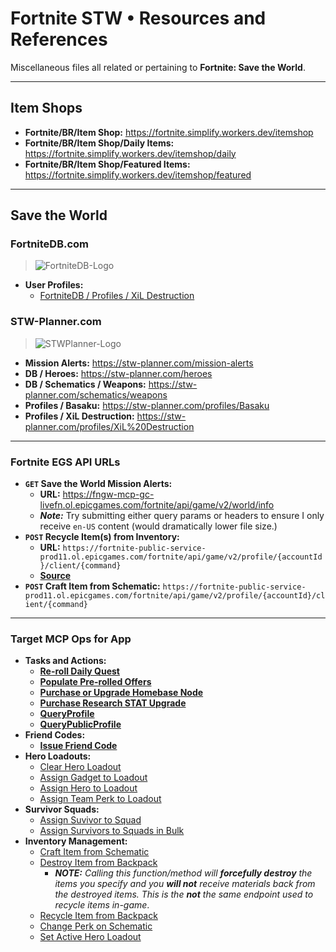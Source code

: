 # Fortnite STW • Resources and References

Miscellaneous files all related or pertaining to **Fortnite: Save the World**.

---

## Item Shops

-   **Fortnite/BR/Item Shop:** https://fortnite.simplify.workers.dev/itemshop
-   **Fortnite/BR/Item Shop/Daily Items:** https://fortnite.simplify.workers.dev/itemshop/daily
-   **Fortnite/BR/Item Shop/Featured Items:** https://fortnite.simplify.workers.dev/itemshop/featured

---

## Save the World

### FortniteDB.com

> ![FortniteDB-Logo](https://b2.fortnitedb.com/file/peepoT/logo-small.svg)

- **User Profiles:**
    - [FortniteDB / Profiles / XiL Destruction](https://fortnitedb.com/profile/XiL%20Destruction)

### STW-Planner.com

> ![STWPlanner-Logo](https://stwplanner.azureedge.net/stwp-static/planner-logo.png)

-   **Mission Alerts:** https://stw-planner.com/mission-alerts
-   **DB / Heroes:** https://stw-planner.com/heroes
-   **DB / Schematics / Weapons:** https://stw-planner.com/schematics/weapons
-   **Profiles / Basaku:** https://stw-planner.com/profiles/Basaku
-   **Profiles / XiL Destruction:** https://stw-planner.com/profiles/XiL%20Destruction

---

### Fortnite EGS API URLs

-   **`GET` Save the World Mission Alerts:**
    -   **URL:** https://fngw-mcp-gc-livefn.ol.epicgames.com/fortnite/api/game/v2/world/info
    -   _**Note:**_ Try submitting either query params or headers to ensure I only receive `en-US` content (would dramatically lower file size.)
-   **`POST` Recycle Item(s) from Inventory:**
    -   **URL:** `https://fortnite-public-service-prod11.ol.epicgames.com/fortnite/api/game/v2/profile/{accountId}/client/{command}`
    -   [**Source**](https://github.com/LeleDerGrasshalmi/FortniteEndpointsDocumentation/blob/9b5817e91f3d598cd14605d6cd7db8d4b4b072d7/Fortnite/MCP/operations/DestroyWorldItems.md)
-   **`POST` Craft Item from Schematic:** `https://fortnite-public-service-prod11.ol.epicgames.com/fortnite/api/game/v2/profile/{accountId}/client/{command}`

---

### Target MCP Ops for App

-   **Tasks and Actions:**
    -   [**Re-roll Daily Quest**](https://github.com/LeleDerGrasshalmi/FortniteEndpointsDocumentation/blob/9b5817e91f3d598cd14605d6cd7db8d4b4b072d7/Fortnite/MCP/operations/FortRerollDailyQuest.md)
    -   [**Populate Pre-rolled Offers**](https://github.com/LeleDerGrasshalmi/FortniteEndpointsDocumentation/blob/9b5817e91f3d598cd14605d6cd7db8d4b4b072d7/Fortnite/MCP/operations/PopulatePrerolledOffers.md)
    -   [**Purchase or Upgrade Homebase Node**](https://github.com/LeleDerGrasshalmi/FortniteEndpointsDocumentation/blob/9b5817e91f3d598cd14605d6cd7db8d4b4b072d7/Fortnite/MCP/operations/PurchaseOrUpgradeHomebaseNode.md)
    -   [**Purchase Research STAT Upgrade**](https://github.com/LeleDerGrasshalmi/FortniteEndpointsDocumentation/blob/9b5817e91f3d598cd14605d6cd7db8d4b4b072d7/Fortnite/MCP/operations/PurchaseResearchStatUpgrade.md)
    -   [**QueryProfile**](https://github.com/LeleDerGrasshalmi/FortniteEndpointsDocumentation/blob/9b5817e91f3d598cd14605d6cd7db8d4b4b072d7/Fortnite/MCP/operations/QueryProfile.md)
    -   [**QueryPublicProfile**](https://github.com/LeleDerGrasshalmi/FortniteEndpointsDocumentation/blob/9b5817e91f3d598cd14605d6cd7db8d4b4b072d7/Fortnite/MCP/operations/QueryPublicProfile.md)
-   **Friend Codes:**
    -   [**Issue Friend Code**](https://github.com/LeleDerGrasshalmi/FortniteEndpointsDocumentation/blob/9b5817e91f3d598cd14605d6cd7db8d4b4b072d7/Fortnite/MCP/operations/IssueFriendCode.md)
-   **Hero Loadouts:**
    -   [Clear Hero Loadout](https://github.com/LeleDerGrasshalmi/FortniteEndpointsDocumentation/blob/9b5817e91f3d598cd14605d6cd7db8d4b4b072d7/Fortnite/MCP/operations/ClearHeroLoadout.md)
    -   [Assign Gadget to Loadout](https://github.com/LeleDerGrasshalmi/FortniteEndpointsDocumentation/blob/9b5817e91f3d598cd14605d6cd7db8d4b4b072d7/Fortnite/MCP/operations/AssignGadgetToLoadout.md)
    -   [Assign Hero to Loadout](https://github.com/LeleDerGrasshalmi/FortniteEndpointsDocumentation/blob/9b5817e91f3d598cd14605d6cd7db8d4b4b072d7/Fortnite/MCP/operations/AssignHeroToLoadout.md)
    -   [Assign Team Perk to Loadout](https://github.com/LeleDerGrasshalmi/FortniteEndpointsDocumentation/blob/9b5817e91f3d598cd14605d6cd7db8d4b4b072d7/Fortnite/MCP/operations/AssignTeamPerkToLoadout.md)
-   **Survivor Squads:**
    -   [Assign Suvivor to Squad](https://github.com/LeleDerGrasshalmi/FortniteEndpointsDocumentation/blob/9b5817e91f3d598cd14605d6cd7db8d4b4b072d7/Fortnite/MCP/operations/AssignWorkerToSquad.md)
    -   [Assign Survivors to Squads in Bulk](https://github.com/LeleDerGrasshalmi/FortniteEndpointsDocumentation/blob/9b5817e91f3d598cd14605d6cd7db8d4b4b072d7/Fortnite/MCP/operations/AssignWorkerToSquadBatch.md)
-   **Inventory Management:**
    -   [Craft Item from Schematic](https://github.com/LeleDerGrasshalmi/FortniteEndpointsDocumentation/blob/9b5817e91f3d598cd14605d6cd7db8d4b4b072d7/Fortnite/MCP/operations/CraftWorldItem.md)
    -   [Destroy Item from Backpack](https://github.com/LeleDerGrasshalmi/FortniteEndpointsDocumentation/blob/9b5817e91f3d598cd14605d6cd7db8d4b4b072d7/Fortnite/MCP/operations/DestroyWorldItems.md)
        -   _**NOTE:** Calling this function/method will **forcefully destroy** the items you specify and you **will not** receive materials back from the destroyed items. This is the **not** the same endpoint used to recycle items in-game_.
    -   [Recycle Item from Backpack](https://github.com/LeleDerGrasshalmi/FortniteEndpointsDocumentation/blob/9b5817e91f3d598cd14605d6cd7db8d4b4b072d7/Fortnite/MCP/operations/DisassembleWorldItems.md)
    -   [Change Perk on Schematic](https://github.com/LeleDerGrasshalmi/FortniteEndpointsDocumentation/blob/9b5817e91f3d598cd14605d6cd7db8d4b4b072d7/Fortnite/MCP/operations/RespecAlteration.md)
    -   [Set Active Hero Loadout](https://github.com/LeleDerGrasshalmi/FortniteEndpointsDocumentation/blob/9b5817e91f3d598cd14605d6cd7db8d4b4b072d7/Fortnite/MCP/operations/SetActiveHeroLoadout.md)
